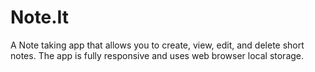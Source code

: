 # Note.It
A Note taking app that allows you to create, view, edit, and delete short notes. The app is fully responsive and uses web browser local storage.
